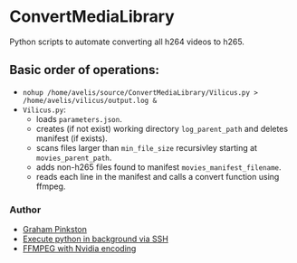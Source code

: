 # ConvertMediaLibrary

Python scripts to automate converting all h264 videos to h265.

## Basic order of operations:
* `nohup /home/avelis/source/ConvertMediaLibrary/Vilicus.py > /home/avelis/vilicus/output.log &`
* `Vilicus.py`:
    - loads `parameters.json`.
    - creates (if not exist) working directory `log_parent_path` and deletes manifest (if exists).
    - scans files larger than `min_file_size` recursivley starting at `movies_parent_path`.
    - adds non-h265 files found to manifest `movies_manifest_filename`.
    - reads each line in the manifest and calls a convert function using ffmpeg.

### Author
- [Graham Pinkston](https://github.com/avelis26)
- [Execute python in background via SSH](https://janakiev.com/blog/python-background/)
- [FFMPEG with Nvidia encoding](https://www.cyberciti.biz/faq/how-to-install-ffmpeg-with-nvidia-gpu-acceleration-on-linux/)
